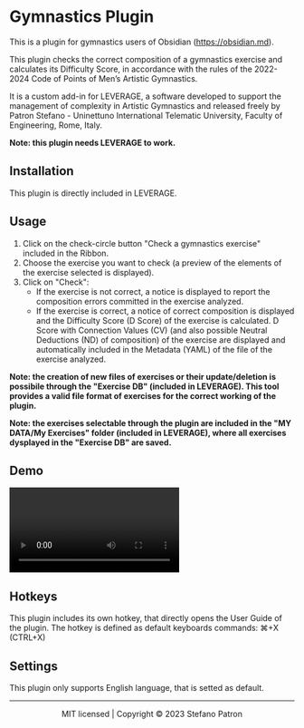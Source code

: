 # Gymnastics Plugin

This is a plugin for gymnastics users of Obsidian (https://obsidian.md).

This plugin checks the correct composition of a gymnastics exercise and calculates its Difficulty Score, in accordance with the rules of the 2022-2024 Code of Points of Men’s Artistic Gymnastics.

It is a custom add-in for LEVERAGE, a software developed to support the management of complexity in Artistic Gymnastics and released freely by Patron Stefano - Uninettuno International Telematic University, Faculty of Engineering, Rome, Italy.

**Note: this plugin needs LEVERAGE to work.**

## Installation
This plugin is directly included in LEVERAGE.

## Usage
1. Click on the check-circle button "Check a gymnastics exercise" included in the Ribbon.
2. Choose the exercise you want to check (a preview of the elements of the exercise selected is displayed).
3. Click on "Check":
    - If the exercise is not correct, a notice is displayed to report the composition errors committed in the exercise analyzed.
    - If the exercise is correct, a notice of correct composition is displayed and the Difficulty Score (D Score) of the exercise is calculated. D Score with Connection Values (CV) (and also possible Neutral Deductions (ND) of composition) of the exercise are displayed and automatically included in the Metadata (YAML) of the file of the exercise analyzed.

**Note: the creation of new files of exercises or their update/deletion is possibile through the "Exercise DB" (included in LEVERAGE). This tool provides a valid file format of exercises for the correct working of the plugin.**

**Note: the exercises selectable through the plugin are included in the "MY DATA/My Exercises" folder (included in LEVERAGE), where all exercises dysplayed in the "Exercise DB" are saved.**

## Demo
![](DEMO.mov)

## Hotkeys
This plugin includes its own hotkey, that directly opens the User Guide of the plugin.
The hotkey is defined as default keyboards commands:
⌘+X (CTRL+X)

## Settings
This plugin only supports English language, that is setted as default.

--- 

<div align="center">
MIT licensed | Copyright © 2023 Stefano Patron
</div>
